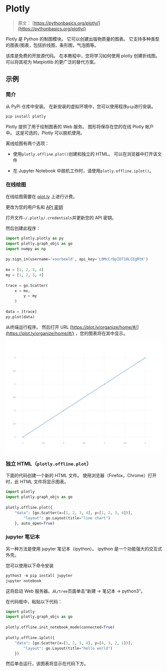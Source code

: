 # Plotly

> 原文： [https://pythonbasics.org/plotly/](https://pythonbasics.org/plotly/)

Plotly 是 Python 的制图模块。 它可以创建出版物质量的图表。 它支持多种类型的图表/图表，包括折线图，条形图，气泡图等。

该库是免费的开放源代码。 在本教程中，您将学习如何使用 plotly 创建折线图。 可以将其视为 Matplotlib 的更广泛的替代方案。



## 示例

### 简介

从 PyPi 仓库中安装。 在新安装的虚拟环境中，您可以使用程序`pip`进行安装。

```py
pip install plotly

```

Plotly 提供了用于绘制图表的 Web 服务。 图形将保存在您的在线 Plotly 帐户中。 这是可选的，Plotly 可以脱机使用。

离线绘图有两个选项：

*   使用`plotly.offline.plot()`创建和独立的 HTML。 可以在浏览器中打开该文件

*   在 Jupyter Notebook 中脱机工作时，请使用`plotly.offline.iplot()`。

### 在线绘图

在线绘图需要在 [plot.ly](https://plot.ly) 上进行计费。

更改为您的用户名和 [API 密钥](https://plot.ly/settings/api)

打开文件`~/.plotly/.credentials`并更新您的 API 密钥。

然后创建此程序：

```py
import plotly.plotly as py
import plotly.graph_objs as go
import numpy as np

py.sign_in(username='voorbeeld', api_key='L0McCrDpID71OLCEgRtK')

mx = [1, 2, 3, 4]
my = [1, 2, 3, 4]

trace = go.Scatter(
    x = mx,
        y = my
	)

data = [trace]
py.plot(data)

```

从终端运行程序。 然后打开 URL [https://plot.ly/organize/home/#/](https://plot.ly/organize/home/#/) ，您的图表将在其中显示。

![plotly plot with python](img/91a1febe058f4d82b43d642a7e9fa9bb.jpg)

### 独立 HTML（`plotly.offline.plot`）

下面的代码创建一个新的 HTML 文件。 使用浏览器（Firefox，Chrome）打开时，此 HTML 文件将显示图表。

```py
import plotly
import plotly.graph_objs as go

plotly.offline.plot({
    "data": [go.Scatter(x=[1, 2, 3, 4], y=[1, 2, 3, 4])],
        "layout": go.Layout(title="line chart")
	}, auto_open=True)

```

### jupyter 笔记本

另一种方法是使用 jupyter 笔记本（ipython）。 ipython 是一个功能强大的交互式外壳。

您可以使用以下命令安装

```py
python3 -m pip install jupyter
jupyter notebook

```

这将启动 Web 服务器。从`/tree`页面单击“新建 -&gt; 笔记本 -&gt; python3”。

在代码框中，粘贴以下代码：

```py
import plotly
import plotly.graph_objs as go

plotly.offline.init_notebook_mode(connected=True)

plotly.offline.iplot({
    "data": [go.Scatter(x=[1, 2, 3, 4], y=[4, 3, 2, 1])],
        "layout": go.Layout(title="hello world")
	})

```

然后单击运行，该图表将显示在代码下方。